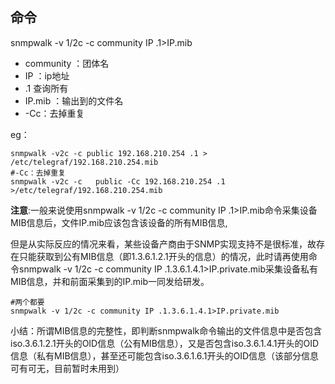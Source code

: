 ## 命令

snmpwalk -v 1/2c -c community IP .1>IP.mib

- community ：团体名
- IP ：ip地址
- .1 查询所有
- IP.mib ：输出到的文件名
- -Cc：去掉重复

eg：

```shell
snmpwalk -v2c -c public 192.168.210.254 .1 > /etc/telegraf/192.168.210.254.mib
#-Cc：去掉重复
snmpwalk -v2c -c   public -Cc 192.168.210.254 .1 >/etc/telegraf/192.168.210.254.mib
```

**注意**:一般来说使用snmpwalk -v 1/2c -c community IP .1>IP.mib命令采集设备MIB信息后，文件IP.mib应该包含该设备的所有MIB信息,

但是从实际反应的情况来看，某些设备产商由于SNMP实现支持不是很标准，故存在只能获取到公有MIB信息（即1.3.6.1.2.1开头的信息）的情况，此时请再使用命令snmpwalk -v 1/2c -c community IP .1.3.6.1.4.1>IP.private.mib采集设备私有MIB信息，并和前面采集到的IP.mib一同发给研发。

```
#两个都要
snmpwalk -v 1/2c -c community IP .1.3.6.1.4.1>IP.private.mib
```

小结：所谓MIB信息的完整性，即判断snmpwalk命令输出的文件信息中是否包含iso.3.6.1.2.1开头的OID信息（公有MIB信息），又是否包含iso.3.6.1.4.1开头的OID信息（私有MIB信息），甚至还可能包含iso.3.6.1.6.1开头的OID信息（该部分信息可有可无，目前暂时未用到）
